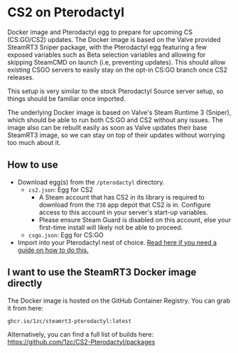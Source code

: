 # CS2 on Pterodactyl

Docker image and Pterodactyl egg to prepare for upcoming CS (CS:GO/CS2) updates. The Docker image is based on the Valve provided SteamRT3 Sniper package, with the Pterodactyl egg featuring a few exposed variables such as Beta selection variables and allowing for skipping SteamCMD on launch (i.e, preventing updates). This should allow existing CSGO servers to easily stay on the opt-in CS:GO branch once CS2 releases.

This setup is very similar to the stock Pterodactyl Source server setup, so things should be familiar once imported.

The underlying Docker image is based on Valve's Steam Runtime 3 (Sniper), which should be able to run both CS:GO and CS2 without any issues. The image also can be rebuilt easily as soon as Valve updates their base SteamRT3 image, so we can stay on top of their updates without worrying too much about it. 

## How to use

- Download egg(s) from the `/pterodactyl` directory.
  - `cs2.json`: Egg for CS2
    - A Steam account that has CS2 in its library is required to download from the `730` app depot that CS2 is in. Configure access to this account in your server's start-up variables.
    - Please ensure Steam Guard is disabled on this account, else your first-time install will likely not be able to proceed.
  - `csgo.json`: Egg for CS:GO
- Import into your Pterodactyl nest of choice. [Read here if you need a guide on how to do this.](https://github.com/parkervcp/eggs#how-to-import-an-egg)

## I want to use the SteamRT3 Docker image directly

The Docker image is hosted on the GitHub Container Registry. You can grab it from here: 
```
ghcr.io/1zc/steamrt3-pterodactyl:latest
```

Alternatively, you can find a full list of builds here: https://github.com/1zc/CS2-Pterodactyl/packages
